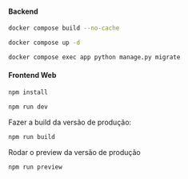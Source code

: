 <!-- FAZER ARQUVO .ENV -->

#### **Backend**

```bash
docker compose build --no-cache
```

```bash
docker compose up -d
```

```bash
docker compose exec app python manage.py migrate
```

#### **Frontend Web**

```bash
npm install
```

```bash
npm run dev
```

Fazer a build da versão de produção:

```bash
npm run build
```

Rodar o preview da versão de produção

```bash
npm run preview
```
